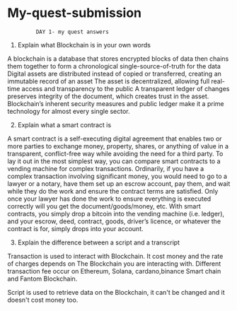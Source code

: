 # My-quest-submission
             DAY 1- my quest answers

1. Explain what Blockchain is in your own words

A blockchain is a database that stores encrypted blocks of data then chains them together to form a chronological single-source-of-truth for the data
Digital assets are distributed instead of copied or transferred, creating an immutable record of an asset
The asset is decentralized, allowing full real-time access and transparency to the public
A transparent ledger of changes preserves integrity of the document, which creates trust in the asset.
Blockchain’s inherent security measures and public ledger make it a prime technology for almost every single sector.

2. Explain what a smart contract is

A smart contract is a self-executing digital agreement that enables two or more parties to exchange money, property, shares, or anything of value in a transparent, conflict-free way while avoiding the need for a third party.
To lay it out in the most simplest way, you can compare smart contracts to a vending machine for complex transactions.
Ordinarily, if you have a complex transaction involving significant money, you would need to go to a lawyer or a notary, have them set up an escrow account, pay them, and wait while they do the work and ensure the contract terms are satisfied. Only once your lawyer has done the work to ensure everything is executed correctly will you get the document/goods/money, etc.
With smart contracts, you simply drop a bitcoin into the vending machine (i.e. ledger), and your escrow, deed, contract, goods, driver’s licence, or whatever the contract is for, simply drops into your account.

3. Explain the difference between a script and a transcript

Transaction is used to interact with Blockchain. It cost money and the rate of charges depends on The Blockchain you are interacting with.
Different transaction fee occur on Ethereum, Solana, cardano,binance Smart chain and Fantom Blockchain.

Script is used to retrieve data on the Blockchain, it can't be changed and it doesn't cost money too.
